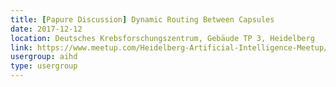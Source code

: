 ```yaml
---
title: [Papure Discussion] Dynamic Routing Between Capsules
date: 2017-12-12
location: Deutsches Krebsforschungszentrum, Gebäude TP 3, Heidelberg
link: https://www.meetup.com/Heidelberg-Artificial-Intelligence-Meetup/events/245278768/
usergroup: aihd
type: usergroup
---
```

